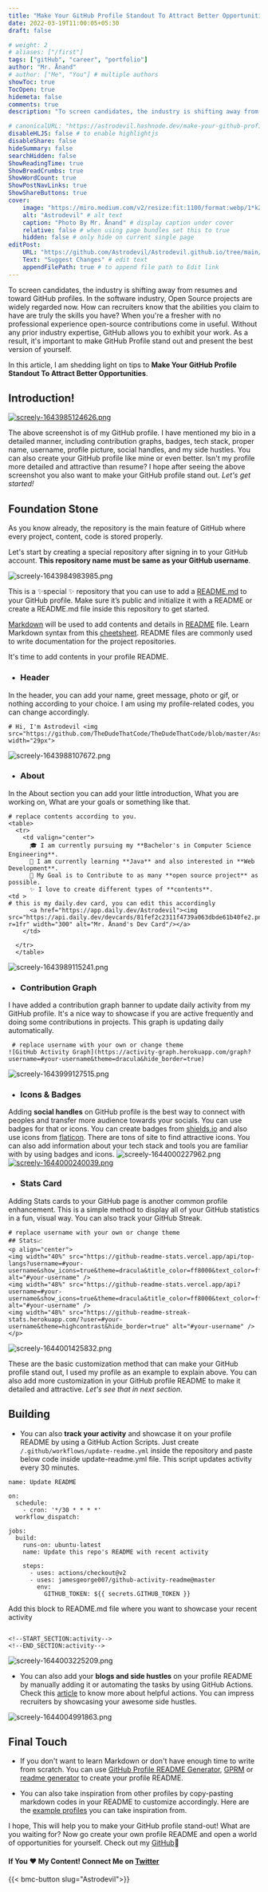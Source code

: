 ```yaml
---
title: "Make Your GitHub Profile Standout To Attract Better Opportunities"
date: 2022-03-19T11:00:05+05:30
draft: false

# weight: 2
# aliases: ["/first"]
tags: ["gitHub", "career", "portfolio"]
author: "Mr. Ånand"
# author: ["Me", "You"] # multiple authors
showToc: true
TocOpen: true
hidemeta: false
comments: true
description: "To screen candidates, the industry is shifting away from resumes and toward GitHub profiles. In the software industry, Open Source projects are widely regarded now. How can recruiters know that the abilities you claim to have are truly the skills you have? When you're a fresher with no professional experience open-source contributions come in useful. Without any prior industry expertise, GitHub allows you to exhibit your work. As a result, it's important to make GitHub Profile stand out and present the best version of yourself."

# canonicalURL: "https://astrodevil.hashnode.dev/make-your-github-profile-standout-to-attract-better-opportunities"
disableHLJS: false # to enable highlightjs
disableShare: false
hideSummary: false
searchHidden: false
ShowReadingTime: true
ShowBreadCrumbs: true
ShowWordCount: true
ShowPostNavLinks: true
ShowShareButtons: true
cover:
    image: "https://miro.medium.com/v2/resize:fit:1100/format:webp/1*k2ft0Fx8h2N1htYXcr9bGw.png" # image path/url
    alt: "Astrodevil" # alt text
    caption: "Photo By Mr. Ånand" # display caption under cover
    relative: false # when using page bundles set this to true
    hidden: false # only hide on current single page
editPost:
    URL: "https://github.com/Astrodevil/Astrodevil.github.io/tree/main/content"
    Text: "Suggest Changes" # edit text
    appendFilePath: true # to append file path to Edit link
---
```


To screen candidates, the industry is shifting away from resumes and toward GitHub profiles. In the software industry, Open Source projects are widely regarded now. How can recruiters know that the abilities you claim to have are truly the skills you have? When you're a fresher with no professional experience open-source contributions come in useful. Without any prior industry expertise, GitHub allows you to exhibit your work. As a result, it's important to make GitHub Profile stand out and present the best version of yourself.

In this article, I am shedding light on tips to **Make Your GitHub Profile Standout To Attract Better Opportunities**. 

## Introduction!

[![screely-1643985124626.png](https://cdn.hashnode.com/res/hashnode/image/upload/v1643986105138/0oFtVvL6rO.png)](https://github.com/Astrodevil)

The above screenshot is of my GitHub profile. I have mentioned my bio in a detailed manner, including contribution graphs, badges, tech stack, proper name, username, profile picture, social handles, and my side hustles. You can also create your GitHub profile like mine or even better. Isn't my profile more detailed and attractive than resume? I hope after seeing the above screenshot you also want to make your GitHub profile stand out. *Let's get started!*

## Foundation Stone
As you know already, the repository is the main feature of GitHub where every project, content, code is stored properly.

Let's start by creating a special repository after signing in to your GitHub account. **This repository name must be same as your GitHub username**.


![screely-1643984983985.png](https://cdn.hashnode.com/res/hashnode/image/upload/v1643985010957/IkhnHnKtE.png)

This is a ✨special ✨ repository that you can use to add a [README.md](https://docs.github.com/en/repositories/managing-your-repositorys-settings-and-features/customizing-your-repository/about-readmes) to your GitHub profile. Make sure it’s public and initialize it with a README or create a README.md file inside this repository to get started. 

[Markdown](https://en.wikipedia.org/wiki/Markdown) will be used to add contents and details in [README](https://docs.github.com/en/repositories/managing-your-repositorys-settings-and-features/customizing-your-repository/about-readmes) file. Learn Markdown syntax from this [cheetsheet](https://github.com/Astrodevil/Open-Source-Gallery/blob/main/src/markdown-cheatsheet.pdf). README files are commonly used to write documentation for the project repositories.

It's time to add contents in your profile README.

- ### Header
In the header, you can add your name, greet message, photo or gif, or nothing according to your choice. I am using my profile-related codes, you can change accordingly.
```
# Hi, I'm Astrodevil <img src="https://github.com/TheDudeThatCode/TheDudeThatCode/blob/master/Assets/Hi.gif" width="29px">
```
![screely-1643988107672.png](https://cdn.hashnode.com/res/hashnode/image/upload/v1643988124430/yV3R85kVl.png)

- ### About
In the About section you can add your little introduction, What you are working on, What are your goals or something like that. 
```
# replace contents according to you.
<table>
  <tr>
    <td valign="center">
      🎓 I am currently pursuing my **Bachelor's in Computer Science Engineering**.
      🌱 I am currently learning **Java** and also interested in **Web Development**.
      🎯 My Goal is to Contribute to as many **open source project** as possible.
      ✨ I love to create different types of **contents**.
<td >
# this is my daily.dev card, you can edit this accordingly
      <a href="https://app.daily.dev/Astrodevil"><img src="https://api.daily.dev/devcards/81fef2c2311f4739a063dbde61b40fe2.png?r=1fr" width="300" alt="Mr. Ånand's Dev Card"/></a>
    </td>
    
  </tr>
  </table>
```
![screely-1643989115241.png](https://cdn.hashnode.com/res/hashnode/image/upload/v1643990740258/Z1jZcLM6f.png)

- ### Contribution Graph
I have added a contribution graph banner to update daily activity from my GitHub profile. It's a nice way to showcase if you are active frequently and doing some contributions in projects. This graph is updating daily automatically.
```
 # replace username with your own or change theme
![GitHub Activity Graph](https://activity-graph.herokuapp.com/graph?username=#your-username&theme=dracula&hide_border=true)
```
![screely-1643999127515.png](https://cdn.hashnode.com/res/hashnode/image/upload/v1643999148850/TYksn6HXu.png)

- ### Icons & Badges
Adding **social handles** on GitHub profile is the best way to connect with peoples and transfer more audience towards your socials. You can use badges for that or icons. You can create badges from [shields.io](https://shields.io/) and also use icons from [flaticon](https://www.flaticon.com/free-icons/social-media). There are tons of site to find attractive icons. You can also add information about your tech stack and tools you are familiar with by using badges and icons.
![screely-1644000227962.png](https://cdn.hashnode.com/res/hashnode/image/upload/v1644000346031/NDAKl8FYz.png)
[![screely-1644000240039.png](https://cdn.hashnode.com/res/hashnode/image/upload/v1644000356557/-3x4Rkzzb.png)](https://github.com/adityaoberai)

- ### Stats Card
Adding Stats cards to your GitHub page is another common profile enhancement. This is a simple method to display all of your GitHub statistics in a fun, visual way. You can also track your GitHub Streak.
```
# replace username with your own or change theme
## Stats📈
<p align="center">
<img width="40%" src="https://github-readme-stats.vercel.app/api/top-langs?username=#your-username&show_icons=true&theme=dracula&title_color=ff8000&text_color=ffffff&bg_color=6a6a6a&locale=en&layout=compact&hide_border=true" alt="#your-username" /> 
<img width="48%" src="https://github-readme-stats.vercel.app/api?username=#your-username&show_icons=true&theme=dracula&title_color=ff8000&text_color=ffffff&bg_color=6a6a6a&locale=en&hide_border=true" alt="#your-username" />
<img width="48%" src="https://github-readme-streak-stats.herokuapp.com/?user=#your-username&theme=highcontrast&hide_border=true" alt="#your-username" />
</p>
```
![screely-1644001425832.png](https://cdn.hashnode.com/res/hashnode/image/upload/v1644001673972/Aa_oIfn4V.png)

These are the basic customization method that can make your GitHub profile stand out, I used my profile as an example to explain above. You can also add more customization in your GitHub profile README to make it detailed and attractive. *Let's see that in next section*.

## Building 
- You can also **track your activity** and showcase it on your profile README by using a GitHub Action Scripts. Just create `/.github/workflows/update-readme.yml` inside the repository and paste below code inside update-readme.yml file. This script updates activity every 30 minutes.

```
name: Update README

on:
  schedule:
    - cron: '*/30 * * * *'
  workflow_dispatch:

jobs:
  build:
    runs-on: ubuntu-latest
    name: Update this repo's README with recent activity

    steps:
      - uses: actions/checkout@v2
      - uses: jamesgeorge007/github-activity-readme@master
        env:
          GITHUB_TOKEN: ${{ secrets.GITHUB_TOKEN }}
```
Add this block to README.md file where you want to showcase your recent activity
```

<!--START_SECTION:activity-->
<!--END_SECTION:activity-->
```
![screely-1644003225209.png](https://cdn.hashnode.com/res/hashnode/image/upload/v1644003241309/oKOBcwt09.png)

- You can also add your **blogs and side hustles** on your profile README by manually adding it or automating the tasks by using GitHub Actions. Check this [article](https://astrodevil.hashnode.dev/some-cool-github-actions-you-wont-believe-exists) to know more about helpful actions. You can impress recruiters by showcasing your awesome side hustles.  

![screely-1644004991863.png](https://cdn.hashnode.com/res/hashnode/image/upload/v1644005000197/gFSVDnWjN.png)

## Final Touch

- If you don't want to learn Markdown or don't have enough time to write from scratch. You can use [GitHub Profile README Generator](https://rahuldkjain.github.io/gh-profile-readme-generator/), [GPRM](https://gprm.itsvg.in/) or [readme generator](https://readme.so/) to create your profile README. 

- You can also take inspiration from other profiles by copy-pasting markdown codes in your README to customize accordingly. Here are the [example profiles](https://eddiehubcommunity.github.io/awesome-github-profiles/profiles) you can take inspiration from.

I hope, This will help you to make your GitHub profile stand-out! What are you waiting for? Now go create your own profile README and open a world of opportunities for yourself. Check out my [GitHub](https://github.com/Astrodevil)🤝

#### If You ❤️ My Content! Connect Me on  [Twitter](https://mobile.twitter.com/Astrodevil_) 

{{< bmc-button slug="Astrodevil">}}


